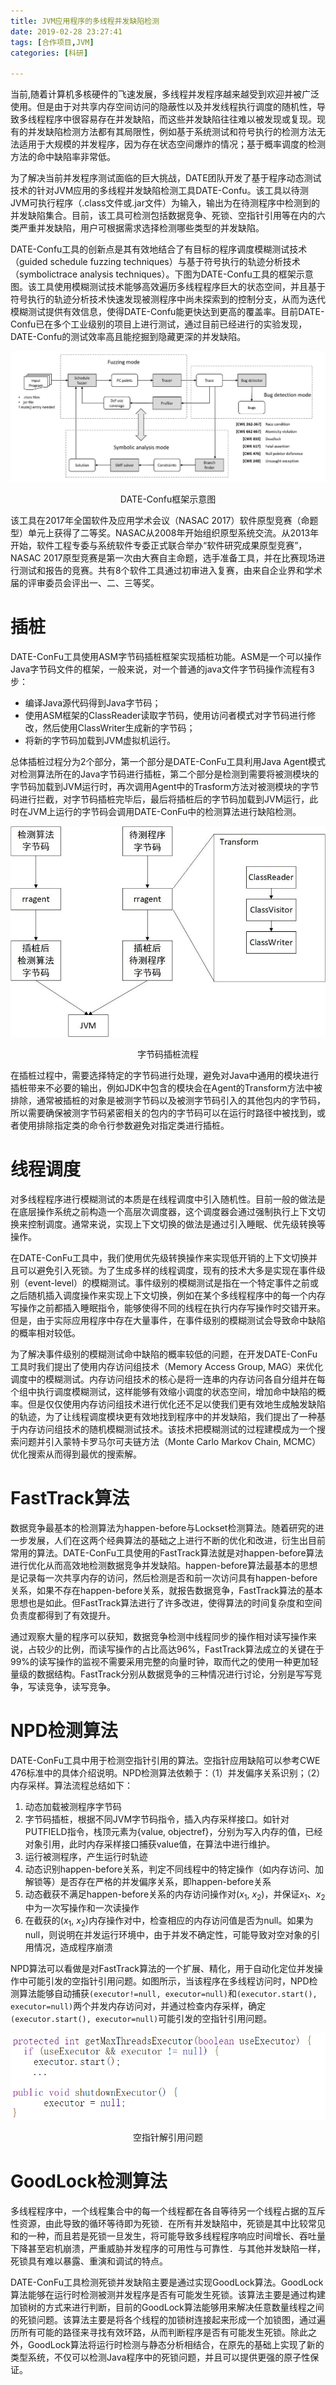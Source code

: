 ```yaml
---
title: JVM应用程序的多线程并发缺陷检测
date: 2019-02-28 23:27:41
tags: [合作项目,JVM]
categories: [科研]

---
```


当前,随着计算机多核硬件的飞速发展，多线程并发程序越来越受到欢迎并被广泛使用。但是由于对共享内存空间访问的隐蔽性以及并发线程执行调度的随机性，导致多线程程序中很容易存在并发缺陷，而这些并发缺陷往往难以被发现或复现。现有的并发缺陷检测方法都有其局限性，例如基于系统测试和符号执行的检测方法无法适用于大规模的并发程序，因为存在状态空间爆炸的情况；基于概率调度的检测方法的命中缺陷率非常低。

为了解决当前并发程序测试面临的巨大挑战，DATE团队开发了基于程序动态测试技术的针对JVM应用的多线程并发缺陷检测工具DATE-Confu。该工具以待测JVM可执行程序（.class文件或.jar文件）为输入，输出为在待测程序中检测到的并发缺陷集合。目前，该工具可检测包括数据竞争、死锁、空指针引用等在内的六类严重并发缺陷，用户可根据需求选择检测哪些类型的并发缺陷。

DATE-Confu工具的创新点是其有效地结合了有目标的程序调度模糊测试技术（guided schedule fuzzing techniques）与基于符号执行的轨迹分析技术（symbolictrace analysis techniques）。下图为DATE-Confu工具的框架示意图。该工具使用模糊测试技术能够高效遍历多线程程序巨大的状态空间，并且基于符号执行的轨迹分析技术快速发现被测程序中尚未探索到的控制分支，从而为迭代模糊测试提供有效信息，使得DATE-Confu能更快达到更高的覆盖率。目前DATE-Confu已在多个工业级别的项目上进行测试，通过目前已经进行的实验发现，DATE-Confu的测试效率高且能挖掘到隐藏更深的并发缺陷。

<!-- more -->

![confu_architecture](confu/confu_architecture.jpg)
<div align="center">DATE-Confu框架示意图</div>

该工具在2017年全国软件及应用学术会议（NASAC 2017）软件原型竞赛（命题型）单元上获得了二等奖。NASAC从2008年开始组织原型系统交流。从2013年开始，软件工程专委与系统软件专委正式联合举办“软件研究成果原型竞赛”，NASAC 2017原型竞赛是第一次由大赛自主命题，选手准备工具，并在比赛现场进行测试和报告的竞赛。共有8个软件工具通过初审进入复赛，由来自企业界和学术届的评审委员会评出一、二、三等奖。

# 插桩

DATE-ConFu工具使用ASM字节码插桩框架实现插桩功能。ASM是一个可以操作Java字节码文件的框架，一般来说，对一个普通的java文件字节码操作流程有3步：

- 编译Java源代码得到Java字节码；
- 使用ASM框架的ClassReader读取字节码，使用访问者模式对字节码进行修改，然后使用ClassWriter生成新的字节码；
- 将新的字节码加载到JVM虚拟机运行。

总体插桩过程分为2个部分，第一个部分是DATE-ConFu工具利用Java Agent模式对检测算法所在的Java字节码进行插桩，第二个部分是检测到需要将被测模块的字节码加载到JVM运行时，再次调用Agent中的Trasform方法对被测模块的字节码进行拦截，对字节码插桩完毕后，最后将插桩后的字节码加载到JVM运行，此时在JVM上运行的字节码会调用DATE-ConFu中的检测算法进行缺陷检测。

![ASM](confu/ASM.jpg)
<div align="center">字节码插桩流程</div>

在插桩过程中，需要选择特定的字节码进行处理，避免对Java中通用的模块进行插桩带来不必要的输出，例如JDK中包含的模块会在Agent的Transform方法中被排除，通常被插桩的对象是被测字节码以及被测字节码引入的其他包内的字节码，所以需要确保被测字节码紧密相关的包内的字节码可以在运行时路径中被找到，或者使用排除指定类的命令行参数避免对指定类进行插桩。

# 线程调度

对多线程程序进行模糊测试的本质是在线程调度中引入随机性。目前一般的做法是在底层操作系统之前构造一个高层次调度器，这个调度器会通过强制执行上下文切换来控制调度。通常来说，实现上下文切换的做法是通过引入睡眠、优先级转换等操作。

在DATE-ConFu工具中，我们使用优先级转换操作来实现低开销的上下文切换并且可以避免引入死锁。为了生成多样的线程调度，现有的技术大多是实现在事件级别（event-level）的模糊测试。事件级别的模糊测试是指在一个特定事件之前或之后随机插入调度操作来实现上下文切换，例如在某个多线程程序中的每一个内存写操作之前都插入睡眠指令，能够使得不同的线程在执行内存写操作时交错开来。但是，由于实际应用程序中存在大量事件，在事件级别的模糊测试会导致命中缺陷的概率相对较低。

为了解决事件级别的模糊测试命中缺陷的概率较低的问题，在开发DATE-ConFu工具时我们提出了使用内存访问组技术（Memory Access Group, MAG）来优化调度中的模糊测试。内存访问组技术的核心是将一连串的内存访问各自分组并在每个组中执行调度模糊测试，这样能够有效缩小调度的状态空间，增加命中缺陷的概率。但是仅仅使用内存访问组技术进行优化还不足以使我们更有效地生成触发缺陷的轨迹，为了让线程调度模块更有效地找到程序中的并发缺陷，我们提出了一种基于内存访问组技术的随机模糊测试技术。该技术把模糊测试的过程建模成为一个搜索问题并引入蒙特卡罗马尔可夫链方法（Monte Carlo Markov Chain, MCMC）优化搜索从而得到最优的搜索解。

# FastTrack算法

数据竞争最基本的检测算法为happen-before与Lockset检测算法。随着研究的进一步发展，人们在这两个经典算法的基础之上进行不断的优化和改进，衍生出目前常用的算法。DATE-ConFu工具使用的FastTrack算法就是对happen-before算法进行优化从而高效地检测数据竞争并发缺陷。happen-before算法最基本的思想是记录每一次共享内存的访问，然后检测是否和前一次访问具有happen-before关系，如果不存在happen-before关系，就报告数据竞争，FastTrack算法的基本思想也是如此。但FastTrack算法进行了许多改进，使得算法的时间复杂度和空间负责度都得到了有效提升。

通过观察大量的程序可以获知，数据竞争检测中线程同步的操作相对读写操作来说，占较少的比例，而读写操作的占比高达96%，FastTrack算法成立的关键在于99%的读写操作的监视不需要采用完整的向量时钟，取而代之的使用一种更加轻量级的数据结构。FastTrack分别从数据竞争的三种情况进行讨论，分别是写写竞争，写读竞争，读写竞争。

# NPD检测算法

DATE-ConFu工具中用于检测空指针引用的算法。空指针应用缺陷可以参考CWE 476标准中的具体介绍说明。NPD检测算法依赖于：（1）并发偏序关系识别；（2）内存采样。算法流程总结如下：

1. 动态加载被测程序字节码
2. 字节码插桩，根据不同JVM字节码指令，插入内存采样接口。如针对PUTFIELD指令，栈顶元素为{value, objectref}，分别为写入内存的值，已经对象引用，此时内存采样接口捕获value值，在算法中进行维护。
3. 运行被测程序，产生运行时轨迹
4. 动态识别happen-before关系，判定不同线程中的特定操作（如内存访问、加解锁等）是否存在严格的并发偏序关系，即happen-before关系
5. 动态截获不满足happen-before关系的内存访问操作对($x_1$, $x_2$)，并保证$x_1$、$x_2$中为一次写操作和一次读操作
6. 在截获的($x_1$, $x_2$)内存操作对中，检查相应的内存访问值是否为null。如果为null，则说明在并发运行环境中，由于并发不确定性，可能导致对空对象的引用情况，造成程序崩溃

NPD算法可以看做是对FastTrack算法的一个扩展、精化，用于自动化定位并发操作中可能引发的空指针引用问题。如图所示，当该程序在多线程访问时，NPD检测算法能够自动捕获`(executor!=null, executor=null)`和`(executor.start(), executor=null)`两个并发内存访问对，并通过检查内存采样，确定`(executor.start(), executor=null)`可能引发的空指针引用问题。

![ASM](confu/npd.png)
<div align="center">空指针解引用问题</div>

# GoodLock检测算法

多线程程序中，一个线程集合中的每一个线程都在各自等待另一个线程占据的互斥性资源，由此导致的循环等待即为死锁．在所有并发缺陷中，死锁是其中比较常见和的一种，而且若是死锁一旦发生，将可能导致多线程程序响应时间增长、吞吐量下降甚至宕机崩溃，严重威胁并发程序的可用性与可靠性．与其他并发缺陷一样，死锁具有难以暴露、重演和调试的特点。

DATE-ConFu工具检测死锁并发缺陷主要是通过实现GoodLock算法。GoodLock算法能够在运行时检测被测并发程序是否有可能发生死锁。该算法主要是通过构建加锁树的方式来进行判断，目前的GoodLock算法能够用来解决任意数量线程之间的死锁问题。该算法主要是将各个线程的加锁树连接起来形成一个加锁图，通过遍历所有可能的路径来寻找有效环路，从而判断程序是否有可能发生死锁。除此之外，GoodLock算法将运行时检测与静态分析相结合，在原先的基础上实现了新的类型系统，不仅可以检测Java程序中的死锁问题，并且可以提供更强的原子性保证。

